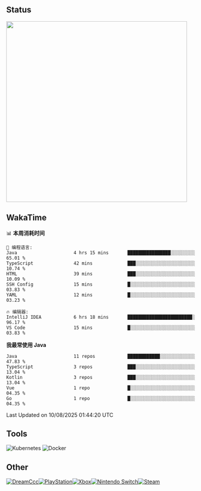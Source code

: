 ## Status
<img align="center" width="480px" src="https://github-readme-stats-one-bice.vercel.app/api?username=daizc311&theme=swift&show_icons=true&include_all_commits=true&count_private=true&role=OWNER,ORGANIZATION_MEMBER">

## WakaTime
<!--START_SECTION:waka-->
📊 **本周消耗时间** 

```text
💬 编程语言: 
Java                     4 hrs 15 mins       ████████████████░░░░░░░░░   65.01 % 
TypeScript               42 mins             ███░░░░░░░░░░░░░░░░░░░░░░   10.74 % 
HTML                     39 mins             ███░░░░░░░░░░░░░░░░░░░░░░   10.09 % 
SSH Config               15 mins             █░░░░░░░░░░░░░░░░░░░░░░░░   03.83 % 
YAML                     12 mins             █░░░░░░░░░░░░░░░░░░░░░░░░   03.23 % 

🔥 编辑器: 
IntelliJ IDEA            6 hrs 18 mins       ████████████████████████░   96.17 % 
VS Code                  15 mins             █░░░░░░░░░░░░░░░░░░░░░░░░   03.83 % 
```

**我最常使用 Java** 

```text
Java                     11 repos            ████████████░░░░░░░░░░░░░   47.83 % 
TypeScript               3 repos             ███░░░░░░░░░░░░░░░░░░░░░░   13.04 % 
Kotlin                   3 repos             ███░░░░░░░░░░░░░░░░░░░░░░   13.04 % 
Vue                      1 repo              █░░░░░░░░░░░░░░░░░░░░░░░░   04.35 % 
Go                       1 repo              █░░░░░░░░░░░░░░░░░░░░░░░░   04.35 % 
```




 Last Updated on 10/08/2025 01:44:20 UTC
<!--END_SECTION:waka-->

## Tools
<div>  
  <img alt="Kubernetes" src="https://img.shields.io/badge/-Kubernetes-326CE5?style=for-the-badge&logo=Kubernetes&logoColor=white" />
  <img alt="Docker" src="https://img.shields.io/badge/-Docker-2496ED?style=for-the-badge&logo=Docker&logoColor=white" />
</div>

## Other
<div style="display:flex;">  
  <a href="https://daizc311.github.io/">
    <img alt="DreamCcc" src="https://img.shields.io/badge/Hexo-DreamCcc-000?style=for-the-badge&logo=Hexo&logoColor=white&labelColor=0E83CD&color=555" />
  </a></br>
  <a href="https://psnine.com/psnid/dream_light_ccc/">
    <img alt="PlayStation" src="https://img.shields.io/badge/PlayStation-Dream_Light_Ccc-000?style=for-the-badge&logo=PlayStation&logoColor=white&labelColor=003791&color=555" />
  </a></br>
  <a href="https://account.xbox.com/zh-cn/profile?gamertag=ArchSquash36540">
    <img alt="Xbox" src="https://img.shields.io/badge/Xbox-DreamCcc_6416-000?style=for-the-badge&logo=Xbox&logoColor=white&labelColor=107C10&color=555" />
  </a></br>
  <a href="https://accounts.nintendo.com/">
    <img alt="Nintendo Switch" src="https://img.shields.io/badge/Nintendo Switch-Dream_Light_Ccc-000?style=for-the-badge&logo=Nintendo Switch&logoColor=white&labelColor=E60012&color=555" />
  </a></br>
  <a href="https://steamcommunity.com/id/daizc311">
    <img alt="Steam" src="https://img.shields.io/badge/Steam-Daizc311-000?style=for-the-badge&logo=Steam&logoColor=white&logoColor=white&labelColor=000&color=555" />
  </a>
</div>

<!-- md为啥不能用？ -->
<!-- ![PlayStation 4](https://img.shields.io/badge/-PlayStation 4-003791?style=for-the-badge&logo=PlayStation 4&logoColor=white) -->
<!-- ![PlayStation Vita](https://img.shields.io/badge/-PlayStation Vita-107C10?style=for-the-badge&logo=PlayStation Vita&logoColor=white) -->





